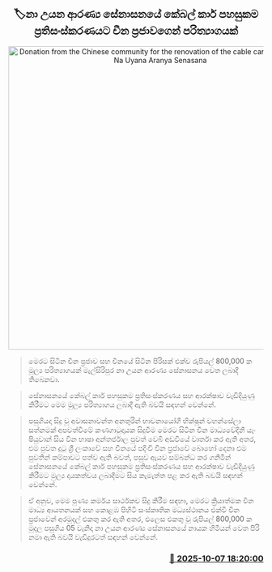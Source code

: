 <p align='center'><b><h2 align='center' title='Donation from the Chinese community for the renovation of the cable car facility at the Na Uyana Aranya Senasana'>🏷නා උයන ආරණ්‍ය සේනාසනයේ කේබල් කාර් පහසුකම ප්‍රතිසංස්කරණයට චීන ප්‍රජාවගෙන් පරිත්‍යාගයක්</h2></b></p>
<p align='center'><img src='https://helakuru.sgp1.cdn.digitaloceanspaces.com/esana/images/lib/china-jklf0.jpg' width='600' alt='Donation from the Chinese community for the renovation of the cable car facility at the Na Uyana Aranya Senasana'></p>

> මෙරට සිටින චීන ප්‍රජාව සහ චීනයේ සිටින පිරිසක් එක්ව රුපියල් 800,000 ක මූල්‍ය පරිත්‍යාගයක් මැල්සිරිපුර නා උයන ආරණ්‍ය සේනාසනය වෙත ලබාදී තිබෙනවා.

> සේනාසනයේ කේබල් කාර් පහසුකම ප්‍රතිසංස්කරණය සහ ආරක්ෂාව වැඩිදියුණු කිරීමට මෙම මුල්‍ය පරිත්‍යාගය ලබාදී ඇති බවයි සඳහන් වෙන්නේ.

> පසුගියදා සිදු වූ අවාසනාවන්ත අනතුරින් භාවනායෝගී භික්ෂූන් වහන්සේලා සත්නමක් අපවත්වීමේ කණගාටුදායක සිදුවීම මෙරට සිටින චීන මාධ්‍යවේදිනී යෑං ෂියුවාන් සිය චීන භාෂා අන්තර්ජාල පුවත් වෙබි අඩවියේ වාර්තා කර ඇති අතර, එම පුවත දුටු ශ්‍රී ලංකාවේ සහ චීනයේ පදිංචි චීන ප්‍රජාවේ බොහෝ දෙනා එම පුවතින් කම්පාවට පත්ව ඇති බවත්, පසුව ඇයව සම්බන්ධ කර ගනිමින් සේනාසනයේ කේබල් කාර් පහසුකම ප්‍රතිසංස්කරණය සහ ආරක්ෂාව වැඩිදියුණු කිරීමට මුල්‍ය දායකත්වය ලබාදීමට සිය කැමැත්ත පළ කර ඇති බවයි සඳහන් වෙන්නේ.

> ඒ අනුව, මෙම පුණ්‍ය කර්මය සාර්ථකව සිදු කිරීම සඳහා, මෙරට ක්‍රියාත්මක චීන මාධ්‍ය ආයතනයක් සහ කොළඹ පිහිටි සංස්කෘතික මධ්‍යස්ථානය එක්වී චීන ප්‍රජාවෙන් අරමුදල් එකතු කර ඇති අතර, එලෙස එකතු වූ රුපියල් 800,000 ක මුදල පසුගිය 05 වැනිදා නා උයන ආරණ්‍ය සේනාසනයේ නායක හිමියන් වෙත පිරි නමා ඇති බවයි වැඩිදුරටත් සඳහන් වෙන්නේ.



<h3 align='right'><a href='https://www.helakuru.lk/esana/p/114277/'>📅 2025-10-07 18:20:00</a></h3>

